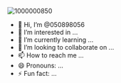![1000000850](https://github.com/user-attachments/assets/14657b58-1a9f-4874-802e-524112112a93)
- 👋 Hi, I’m @050898056
- 👀 I’m interested in ...
- 🌱 I’m currently learning ...
- 💞️ I’m looking to collaborate on ...
- 📫 How to reach me ...
- 😄 Pronouns: ...
- ⚡ Fun fact: ...

<!---
050898056/050898056 is a ✨ special ✨ repository because its `README.md` (this file) appears on your GitHub profile.
You can click the Preview link to take a look at your changes.
--->
